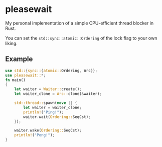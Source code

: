 # pleasewait
My personal implementation of a simple CPU-efficient thread blocker in Rust.

You can set the `std::sync::atomic::Ordering` of the lock flag to your own liking.

## Example
```rust
use std::{sync::{atomic::Ordering, Arc}};
use pleasewait::*;
fn main() 
{
    let waiter = Waiter::create();
    let waiter_clone = Arc::clone(&waiter);

    std::thread::spawn(move || {
        let waiter = waiter_clone;
        println!("Ping!");
        waiter.wait(Ordering::SeqCst);
    });

    waiter.wake(Ordering::SeqCst);
    println!("Pong!");
}
```
